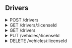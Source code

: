 ## Drivers

<details>
  <summary>POST /drivers</summary>

## Description

Registers a new driver in the database.

### Request

- **Path Parameters**: None
- **Query Parameters**: None
- **Request Body**:
    - **Content-Type**: `application/json`
    - **Schema**:
      ```json
      {
        "licenseId": "string",
        "firstName": "string",
        "surname": "string",
        "secondName": "string | null",
        "secondSurname": "string | null"
      }
      ```
    - **Example**:
      ```json
      {
        "licenseId": "ID-123456",
        "firstName": "John",
        "surname": "Doe",
        "secondName": "Andrew",
        "secondSurname": "Smith"
      }
      ```

### Responses

- **201 Created**
    - **Description**: Driver successfully created.
    - **Content-Type**: `application/json`
    - **Schema**:
      ```json
      {
        "licenseId": "string",
        "firstName": "string",
        "surname": "string",
        "secondName": "string | null",
        "secondSurname": "string | null"
      }
      ```
    - **Example**:
      ```json
      {
        "licenseId": "ID-123456",
        "firstName": "John",
        "surname": "Doe",
        "secondName": "Andrew",
        "secondSurname": "Smith"
      }
      ```

- **409 Conflict**
    - **Description**: A driver with the same license ID already exists.
    - **Content-Type**: `application/json`
    - **Schema**:
      ```json
      {
        "type": "DuplicateError",
        "info": {
          "context": {
            "message": "string",
            "target": {
              "licenseId": "string",
              "firstName": "string",
              "surname": "string",
              "secondName": "string | null",
              "secondSurname": "string | null"
            }
          }
        },
        "detail": "string"
      }
      ```
    - **Example**:
      ```json
      {
        "type": "DuplicateError",
        "info": {
          "context": {
            "message": "Fail to create driver",
            "target": {
              "licenseId": "ID-123456",
              "firstName": "John",
              "surname": "Doe",
              "secondName": "Andrew",
              "secondSurname": "Smith"
            }
          }
        },
        "detail": "A driver with this license ID already exists."
      }
      ```

- **400 Bad Request**
    - **Description**: Validation error in the request body.
    - **Content-Type**: `application/json`
    - **Schema**:
      ```json
      {
        "type": "ValidationError",
        "info": [
          {
            "path": "string",
            "message": "string"
          }
        ]
      }
      ```

#### Schema Validation

All fields must adhere to the following schema:

```json
{
    "licenseId": {
        "type": "string",
        "constraints": {
            "minLength": 6,
            "maxLength": 20,
            "pattern": "^[A-Za-z0-9-]+$",
            "description": "Only letters, numbers, and hyphens are allowed."
        }
    },
    "firstName": {
        "type": "string",
        "constraints": {
            "minLength": 1,
            "maxLength": 30
        }
    },
    "surname": {
        "type": "string",
        "constraints": {
            "minLength": 1,
            "maxLength": 30
        }
    },
    "secondName": {
        "type": "string | null",
        "constraints": {
            "minLength": 1,
            "maxLength": 30,
            "optional": true
        }
    },
    "secondSurname": {
        "type": "string | null",
        "constraints": {
            "minLength": 1,
            "maxLength": 30,
            "optional": true
        }
    }
}
```

- **Example**:
  ```json
  {
    "type": "ValidationError",
    "info": [
      {
        "path": "firstName",
        "message": "String must contain at least 1 character(s)"
      }
    ]
  }
  ```

- **500 Internal Server Error**

</details>

<details>
  <summary>GET /drivers/:licenseId</summary>

## Description

Fetches details of a specific driver by their unique license ID.

### Request

- **Path Parameters**:
    - `licenseId` (string): Unique identifier for the driver.
- **Query Parameters**: None
- **Request Body**: None

### Responses

- **200 OK**
    - **Description**: Driver details successfully retrieved.
    - **Content-Type**: `application/json`
    - **Schema**:
      ```json
      {
        "licenseId": "string",
        "firstName": "string",
        "surname": "string",
        "secondName": "string | null",
        "secondSurname": "string | null"
      }
      ```
    - **Example**:
      ```json
      {
        "licenseId": "ID-123456",
        "firstName": "John",
        "surname": "Doe",
        "secondName": "Andrew",
        "secondSurname": "Smith"
      }
      ```

- **404 Not Found**
    - **Description**: Driver with the specified license ID was not found.
    - **Content-Type**: `application/json`
    - **Schema**:
      ```json
      {
        "type": "NotFoundError",
        "info": "string"
      }
      ```
    - **Example**:
      ```json
      {
        "type": "NotFoundError",
        "info": "Driver license ID not found: ID-123456"
      }
      ```

- **500 Internal Server Error**

</details>

<details>
  <summary>GET /drivers</summary>

## Description

Retrieves a paginated list of all drivers.

## Request

- **Path Parameters**: None
- **Query Parameters**:
    - `limit` (number, optional): Maximum number of results per page. Defaults
      to 10.
    - `page` (number, optional): Page number to retrieve. Defaults to 1.

## Responses

- **200 OK**
    - **Description**: List of drivers successfully retrieved.
    - **Content-Type**: `application/json`
    - **Schema**:
      ```json
      [
        {
          "licenseId": "string",
          "firstName": "string",
          "surname": "string",
          "secondName": "string | null",
          "secondSurname": "string | null"
        }
      ]
      ```
    - **Example**:
      ```json
      [
        {
          "licenseId": "ID-123456",
          "firstName": "John",
          "surname": "Doe",
          "secondName": "Andrew",
          "secondSurname": "Smith"
        },
        {
          "licenseId": "ID-789012",
          "firstName": "Jane",
          "surname": "Smith",
          "secondName": null,
          "secondSurname": null
        }
      ]
      ```
- **500 Internal Server Error**

</details>

<details>
  <summary>PUT /vehicles/:licenseId</summary>

## Description

Updates the details of an existing driver based on their license ID.

### Request

- **Path Parameters**:
    - `licenseId` (string, required): The unique identifier for the driver's
      license.

- **Query Parameters**: None

- **Request Body**:
    - **Content-Type**: `application/json`
    - **Schema**:
      ```json
      {
        "firstName": "string (1-30 characters)",
        "surname": "string (1-30 characters)",
        "secondName": "string (1-30 characters, optional)",
        "secondSurname": "string (1-30 characters, optional)"
      }
      ```
    - **Example**:
      ```json
      {
        "firstName": "John",
        "surname": "Doe",
        "secondName": "Michael",
        "secondSurname": null
      }
      ```

### Responses

- **200 OK**
    - **Description**: Successfully updated the driver details.
    - **Content-Type**: `application/json`
    - **Schema**:
      ```json
      {
        "licenseId": "string",
        "firstName": "string",
        "surname": "string",
        "secondName": "string or null",
        "secondSurname": "string or null"
      }
      ```
    - **Example**:
      ```json
      {
        "licenseId": "A123456",
        "firstName": "John",
        "surname": "Doe",
        "secondName": "Michael",
        "secondSurname": null
      }
      ```

- **404 Not Found**
    - **Description**: Driver with the specified license ID not found.
    - **Content-Type**: `application/json`
    - **Schema**:
      ```json
      {
        "error": "string"
      }
      ```
    - **Example**:
      ```json
      {
        "error": "Driver license ID not found: A123456"
      }
      ```

- **500 Internal Server Error**

</details>

<details>
  <summary>DELETE /vehicles/:licenseId</summary>

## Description

Deletes an existing driver based on their license ID.

### Request

- **Path Parameters**:
    - `licenseId` (string, required): The unique identifier for the driver's
      license.

- **Query Parameters**: None

- **Request Body**: None

### Responses

- **200 OK**
    - **Description**: Successfully deleted the driver.
    - **Content-Type**: `application/json`
    - **Schema**:
      ```json
      {
        "message": "string"
      }
      ```
    - **Example**:
      ```json
      {
        "message": "Driver with license ID A123456 deleted successfully."
      }
      ```

- **404 Not Found**
    - **Description**: Driver with the specified license ID not found.
    - **Content-Type**: `application/json`
    - **Schema**:
      ```json
      {
        "error": "string"
      }
      ```
    - **Example**:
      ```json
      {
        "error": "Driver license ID not found: A123456"
      }
      ```

- **500 Internal Server Error**

</details>
